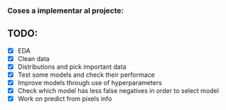 ### Coses a implementar al projecte: 

## TODO:
- [x] EDA
- [x] Clean data
- [x] Distributions and pick important data
- [x] Test some models and check their performace
- [x] Improve models through use of hyperparameters
- [x] Check which model has less false negatives in order to select model
- [x] Work on predict from pixels info
